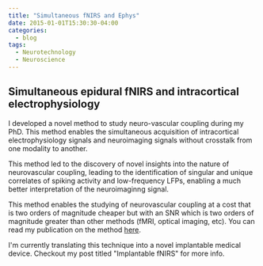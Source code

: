 ```yaml
---
title: "Simultaneous fNIRS and Ephys"
date: 2015-01-01T15:30:30-04:00
categories:
  - blog
tags:
  - Neurotechnology
  - Neuroscience
---
```


## Simultaneous epidural fNIRS and intracortical electrophysiology

I developed a novel method to study neuro-vascular coupling during my PhD.
This method enables the simultaneous acquisition of intracortical electrophysiology signals and neuroimaging signals without crosstalk from one modality to another.

This method led to the discovery of novel insights into the nature of neurovascular coupling, leading to the identification of singular and unique correlates of spiking activity and low-frequency LFPs, enabling a much better interpretation of the neuroimaginng signal.

This method enables the studying of neurovascular coupling at a cost that is two orders of magnitude cheaper but with an SNR which is two orders of magnitude greater than other methods (fMRI, optical imaging, etc). You can read my publication on the method [here](https://www.sciencedirect.com/science/article/pii/S105381191500628X).

I'm currently translating this technique into a novel implantable medical device. Checkout my post titled "Implantable fNIRS" for more info.

